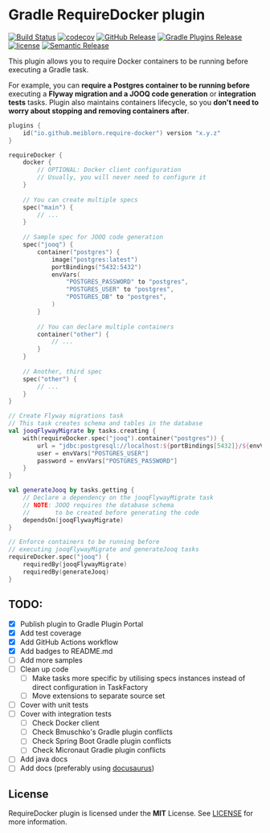 Gradle RequireDocker plugin
===

[![Build Status](https://github.com/meiblorn/gradle-require-docker-plugin/actions/workflows/build-on-push-to-main.yml/badge.svg?branch=main)](https://github.com/meiblorn/gradle-require-docker-plugin/actions/workflows/build-on-push-to-main.yml?query=branch%3Amain)
[![codecov](https://codecov.io/gh/meiblorn/gradle-require-docker-plugin/branch/main/graph/badge.svg?token=7SWSOTIBMX)](https://codecov.io/gh/meiblorn/gradle-require-docker-plugin)
[![GitHub Release](https://img.shields.io/github/release/meiblorn/gradle-require-docker-plugin.svg?label=GitHub%20Release)](https://github.com/meiblorn/gradle-require-docker-plugin/releases)
[![Gradle Plugins Release](https://img.shields.io/maven-metadata/v/https/plugins.gradle.org/m2/io/github/meiblorn/require-docker/io.github.meiblorn.require-docker.gradle.plugin/maven-metadata.xml.svg?label=Gradle%20Plugin%20Portal)](https://plugins.gradle.org/plugin/dev.monosoul.jooq-docker)
[![license](https://img.shields.io/github/license/meiblorn/gradle-require-docker-plugin.svg)](LICENSE)
[![Semantic Release](https://img.shields.io/badge/%20%20%F0%9F%93%A6%F0%9F%9A%80-semantic--release-e10079.svg)](https://github.com/semantic-release/semantic-release)

This plugin allows you to require Docker containers to be running before executing a Gradle task.

For example, you can **require a Postgres container to be running before** executing
a **Flyway migration and a JOOQ code generation** or **integration tests** tasks. Plugin also
maintains containers lifecycle, so you **don't need to worry about stopping and removing containers after**.

```kotlin
plugins {
    id("io.github.meiblorn.require-docker") version "x.y.z"
}

requireDocker {
    docker {
        // OPTIONAL: Docker client configuration
        // Usually, you will never need to configure it
    }
    
    // You can create multiple specs
    spec("main") {
        // ...
    }
    
    // Sample spec for JOOQ code generation
    spec("jooq") {
        container("postgres") {
            image("postgres:latest")
            portBindings("5432:5432")
            envVars(
                "POSTGRES_PASSWORD" to "postgres",
                "POSTGRES_USER" to "postgres",
                "POSTGRES_DB" to "postgres",
            )
        }
        
        // You can declare multiple containers
        container("other") {
            // ...
        }
    }
    
    // Another, third spec
    spec("other") {
        // ...
    }
}

// Create Flyway migrations task
// This task creates schema and tables in the database
val jooqFlywayMigrate by tasks.creating {
    with(requireDocker.spec("jooq").container("postgres")) {
        url = "jdbc:postgresql://localhost:${portBindings[5432]}/${envVars["POSTGRES_DB"]}"
        user = envVars["POSTGRES_USER"]
        password = envVars["POSTGRES_PASSWORD"]
    }
}

val generateJooq by tasks.getting {
    // Declare a dependency on the jooqFlywayMigrate task
    // NOTE: JOOQ requires the database schema 
    //       to be created before generating the code
    dependsOn(jooqFlywayMigrate)
}

// Enforce containers to be running before 
// executing jooqFlywayMigrate and generateJooq tasks
requireDocker.spec("jooq") {
    requiredBy(jooqFlywayMigrate)
    requiredBy(generateJooq)
}
```

## TODO:

- [x] Publish plugin to Gradle Plugin Portal
- [x] Add test coverage
- [x] Add GitHub Actions workflow
- [x] Add badges to README.md
- [ ] Add more samples
- [ ] Clean up code
    - [ ] Make tasks more specific by utilising specs instances
      instead of direct configuration in TaskFactory
    - [ ] Move extensions to separate source set
- [ ] Cover with unit tests
- [ ] Cover with integration tests
  - [ ] Check Docker client
  - [ ] Check Bmuschko's Gradle plugin conflicts
  - [ ] Check Spring Boot Gradle plugin conflicts
  - [ ] Check Micronaut Gradle plugin conflicts
- [ ] Add java docs
- [ ] Add docs (preferably using [docusaurus](https://docusaurus.io/))

## License

RequireDocker plugin is licensed under the **MIT** License. See [LICENSE](LICENSE) for more information.

